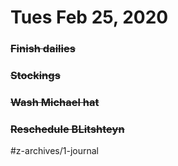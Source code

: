 # Tues Feb 25, 2020
### ~~Finish dailies~~
### ~~Stockings~~
### ~~Wash Michael hat~~
### ~~Reschedule BLitshteyn~~


#z-archives/1-journal